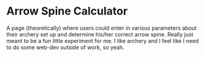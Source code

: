 # Arrow Spine Calculator

A page (theoretically) where users could enter in various parameters about their archery set up and determine his/her correct arrow spine. Really just meant to be a fun little experiment for me. I like archery and I feel like I need to do some web-dev outside of work, so yeah.